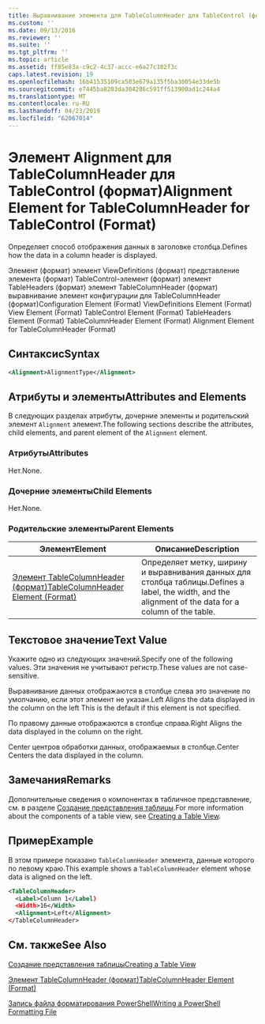 ```yaml
---
title: Выравнивание элемента для TableColumnHeader для TableControl (формат) | Документация Майкрософт
ms.custom: ''
ms.date: 09/13/2016
ms.reviewer: ''
ms.suite: ''
ms.tgt_pltfrm: ''
ms.topic: article
ms.assetid: ff85e83a-c9c2-4c37-accc-e6a27c182f3c
caps.latest.revision: 19
ms.openlocfilehash: 16b41535109ca503e679a135f5ba30054e33de5b
ms.sourcegitcommit: e7445ba8203da304286c591ff513900ad1c244a4
ms.translationtype: MT
ms.contentlocale: ru-RU
ms.lasthandoff: 04/23/2019
ms.locfileid: "62067014"
---
```

# <a name="alignment-element-for-tablecolumnheader-for-tablecontrol-format"></a><span data-ttu-id="7111e-102">Элемент Alignment для TableColumnHeader для TableControl (формат)</span><span class="sxs-lookup"><span data-stu-id="7111e-102">Alignment Element for TableColumnHeader for TableControl (Format)</span></span>

<span data-ttu-id="7111e-103">Определяет способ отображения данных в заголовке столбца.</span><span class="sxs-lookup"><span data-stu-id="7111e-103">Defines how the data in a column header is displayed.</span></span>

<span data-ttu-id="7111e-104">Элемент (формат) элемент ViewDefinitions (формат) представление элемента (формат) TableControl-элемент (формат) элемент TableHeaders (формат) элемент TableColumnHeader (формат) выравнивание элемент конфигурации для TableColumnHeader (формат)</span><span class="sxs-lookup"><span data-stu-id="7111e-104">Configuration Element (Format) ViewDefinitions Element (Format) View Element (Format) TableControl Element (Format) TableHeaders Element (Format) TableColumnHeader Element (Format) Alignment Element for TableColumnHeader (Format)</span></span>

## <a name="syntax"></a><span data-ttu-id="7111e-105">Синтаксис</span><span class="sxs-lookup"><span data-stu-id="7111e-105">Syntax</span></span>

```xml
<Alignment>AlignmentType</Alignment>
```

## <a name="attributes-and-elements"></a><span data-ttu-id="7111e-106">Атрибуты и элементы</span><span class="sxs-lookup"><span data-stu-id="7111e-106">Attributes and Elements</span></span>

<span data-ttu-id="7111e-107">В следующих разделах атрибуты, дочерние элементы и родительский элемент `Alignment` элемент.</span><span class="sxs-lookup"><span data-stu-id="7111e-107">The following sections describe the attributes, child elements, and parent element of the `Alignment` element.</span></span>

### <a name="attributes"></a><span data-ttu-id="7111e-108">Атрибуты</span><span class="sxs-lookup"><span data-stu-id="7111e-108">Attributes</span></span>

<span data-ttu-id="7111e-109">Нет.</span><span class="sxs-lookup"><span data-stu-id="7111e-109">None.</span></span>

### <a name="child-elements"></a><span data-ttu-id="7111e-110">Дочерние элементы</span><span class="sxs-lookup"><span data-stu-id="7111e-110">Child Elements</span></span>

<span data-ttu-id="7111e-111">Нет.</span><span class="sxs-lookup"><span data-stu-id="7111e-111">None.</span></span>

### <a name="parent-elements"></a><span data-ttu-id="7111e-112">Родительские элементы</span><span class="sxs-lookup"><span data-stu-id="7111e-112">Parent Elements</span></span>

|<span data-ttu-id="7111e-113">Элемент</span><span class="sxs-lookup"><span data-stu-id="7111e-113">Element</span></span>|<span data-ttu-id="7111e-114">Описание</span><span class="sxs-lookup"><span data-stu-id="7111e-114">Description</span></span>|
|-------------|-----------------|
|[<span data-ttu-id="7111e-115">Элемент TableColumnHeader (формат)</span><span class="sxs-lookup"><span data-stu-id="7111e-115">TableColumnHeader Element (Format)</span></span>](./tablecolumnheader-element-format.md)|<span data-ttu-id="7111e-116">Определяет метку, ширину и выравнивания данных для столбца таблицы.</span><span class="sxs-lookup"><span data-stu-id="7111e-116">Defines a label, the width, and the alignment of the data for a column of the table.</span></span>|

## <a name="text-value"></a><span data-ttu-id="7111e-117">Текстовое значение</span><span class="sxs-lookup"><span data-stu-id="7111e-117">Text Value</span></span>

<span data-ttu-id="7111e-118">Укажите одно из следующих значений.</span><span class="sxs-lookup"><span data-stu-id="7111e-118">Specify one of the following values.</span></span> <span data-ttu-id="7111e-119">Эти значения не учитывают регистр.</span><span class="sxs-lookup"><span data-stu-id="7111e-119">These values are not case-sensitive.</span></span>

<span data-ttu-id="7111e-120">Выравнивание данных отображаются в столбце слева это значение по умолчанию, если этот элемент не указан.</span><span class="sxs-lookup"><span data-stu-id="7111e-120">Left Aligns the data displayed in the column on the left This is the default if this element is not specified.</span></span>

<span data-ttu-id="7111e-121">По правому данные отображаются в столбце справа.</span><span class="sxs-lookup"><span data-stu-id="7111e-121">Right Aligns the data displayed in the column on the right.</span></span>

<span data-ttu-id="7111e-122">Center центров обработки данных, отображаемых в столбце.</span><span class="sxs-lookup"><span data-stu-id="7111e-122">Center Centers the data displayed in the column.</span></span>

## <a name="remarks"></a><span data-ttu-id="7111e-123">Замечания</span><span class="sxs-lookup"><span data-stu-id="7111e-123">Remarks</span></span>

<span data-ttu-id="7111e-124">Дополнительные сведения о компонентах в табличное представление, см. в разделе [Создание представления таблицы](./creating-a-table-view.md).</span><span class="sxs-lookup"><span data-stu-id="7111e-124">For more information about the components of a table view, see [Creating a Table View](./creating-a-table-view.md).</span></span>

## <a name="example"></a><span data-ttu-id="7111e-125">Пример</span><span class="sxs-lookup"><span data-stu-id="7111e-125">Example</span></span>

<span data-ttu-id="7111e-126">В этом примере показано `TableColumnHeader` элемента, данные которого по левому краю.</span><span class="sxs-lookup"><span data-stu-id="7111e-126">This example shows a `TableColumnHeader` element whose data is aligned on the left.</span></span>

```xml
<TableColumnHeader>
  <Label>Column 1</Label)
  <Width>16</Width>
  <Alignment>Left</Alignment>
</TableColumnHeader>
```

## <a name="see-also"></a><span data-ttu-id="7111e-127">См. также</span><span class="sxs-lookup"><span data-stu-id="7111e-127">See Also</span></span>

[<span data-ttu-id="7111e-128">Создание представления таблицы</span><span class="sxs-lookup"><span data-stu-id="7111e-128">Creating a Table View</span></span>](./creating-a-table-view.md)

[<span data-ttu-id="7111e-129">Элемент TableColumnHeader (формат)</span><span class="sxs-lookup"><span data-stu-id="7111e-129">TableColumnHeader Element (Format)</span></span>](./tablecolumnheader-element-format.md)

[<span data-ttu-id="7111e-130">Запись файла форматирования PowerShell</span><span class="sxs-lookup"><span data-stu-id="7111e-130">Writing a PowerShell Formatting File</span></span>](./writing-a-powershell-formatting-file.md)
